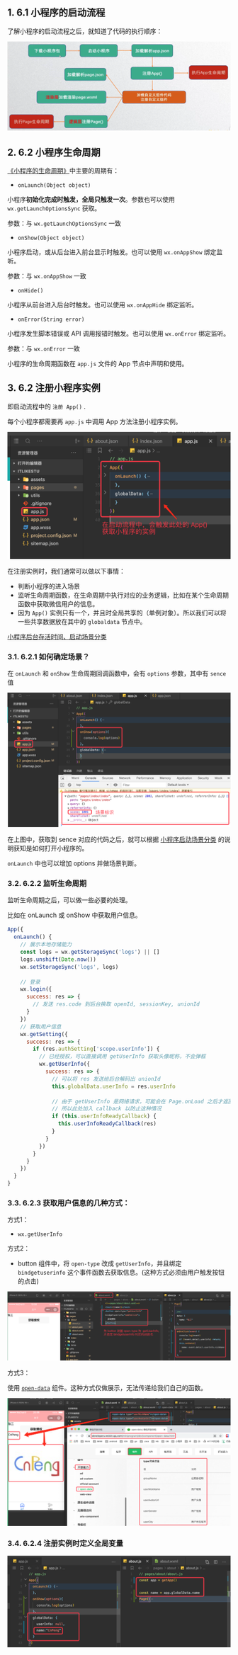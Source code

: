 ## 1. 6.1 小程序的启动流程

了解小程序的启动流程之后，就知道了代码的执行顺序：

![](pics/6-1-小程序的启动流程.png)


## 2. 6.2 小程序生命周期

[《小程序的生命周期》](https://developers.weixin.qq.com/miniprogram/dev/reference/api/App.html)中主要的周期有：

* `onLaunch(Object object)`

小程序**初始化完成时触发，全局只触发一次**。参数也可以使用 `wx.getLaunchOptionsSync` 获取。

参数：与 `wx.getLaunchOptionsSync` 一致

* `onShow(Object object)`

小程序启动，或从后台进入前台显示时触发。也可以使用 `wx.onAppShow` 绑定监听。

参数：与 `wx.onAppShow` 一致

* `onHide()`

小程序从前台进入后台时触发。也可以使用 `wx.onAppHide` 绑定监听。

* `onError(String error)`

小程序发生脚本错误或 API 调用报错时触发。也可以使用 `wx.onError` 绑定监听。

参数：与 `wx.onError` 一致

小程序的生命周期函数在 `app.js` 文件的 App 节点中声明和使用。

## 3. 6.2 注册小程序实例

即启动流程中的 `注册 App()` .

每个小程序都需要再 `app.js` 中调用 App 方法注册小程序实例。
 
![](pics/6-2-注册实例.png) 

在注册实例时，我们通常可以做以下事情：

* 判断小程序的进入场景
* 监听生命周期函数，在生命周期中执行对应的业务逻辑，比如在某个生命周期函数中获取微信用户的信息。
* 因为 `App()` 实例只有一个，并且时全局共享的（单例对象）。所以我们可以将一些共享数据放在其中的 `globaldata` 节点中。

[小程序后台存活时间、启动场景分类](https://developers.weixin.qq.com/miniprogram/dev/framework/runtime/operating-mechanism.html)

### 3.1. 6.2.1 如何确定场景？

在 `onLaunch` 和 `onShow` 生命周期回调函数中，会有 `options` 参数，其中有 `sence` 值

![](pics/6-3-判断场景.png)

在上图中，获取到 sence 对应的代码之后，就可以根据 [小程序启动场景分类](https://developers.weixin.qq.com/miniprogram/dev/framework/runtime/operating-mechanism.html) 的说明获知是如何打开小程序的。

`onLaunch` 中也可以增加 options 并做场景判断。

### 3.2. 6.2.2 监听生命周期

监听生命周期之后，可以做一些必要的处理。

比如在 onLaunch 或 onShow 中获取用户信息。

```js
App({
  onLaunch() {
    // 展示本地存储能力
    const logs = wx.getStorageSync('logs') || []
    logs.unshift(Date.now())
    wx.setStorageSync('logs', logs)

    // 登录
    wx.login({
      success: res => {
        // 发送 res.code 到后台换取 openId, sessionKey, unionId
      }
    })
    // 获取用户信息
    wx.getSetting({
      success: res => {
        if (res.authSetting['scope.userInfo']) {
          // 已经授权，可以直接调用 getUserInfo 获取头像昵称，不会弹框
          wx.getUserInfo({
            success: res => {
              // 可以将 res 发送给后台解码出 unionId
              this.globalData.userInfo = res.userInfo

              // 由于 getUserInfo 是网络请求，可能会在 Page.onLoad 之后才返回
              // 所以此处加入 callback 以防止这种情况
              if (this.userInfoReadyCallback) {
                this.userInfoReadyCallback(res)
              }
            }
          })
        }
      }
    })
  }
}  
```

### 3.3. 6.2.3 获取用户信息的几种方式：

方式1：

* `wx.getUserInfo`

方式2：

* button 组件中，将 `open-type` 改成 `getUserInfo`，并且绑定 `bindgetuserinfo` 这个事件函数去获取信息。(这种方式必须由用户触发按钮的点击)

![](pics/6-4-获取用户信息方式2.png)

方式3：

使用 [`open-data`](https://developers.weixin.qq.com/miniprogram/dev/component/open-data.html) 组件。这种方式仅做展示，无法传递给我们自己的函数。

![](pics/6-5-open-data获取用户信息.png)

### 3.4. 6.2.4 注册实例时定义全局变量

![](pics/6-6-引用全局变量.png)
